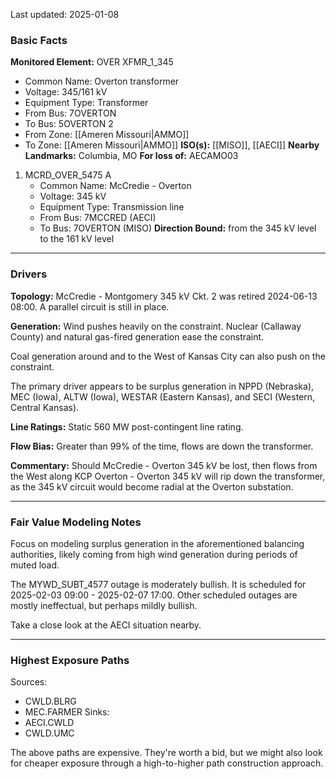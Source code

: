 Last updated: 2025-01-08
### Basic Facts
**Monitored Element:** OVER XFMR_1_345
- Common Name: Overton transformer
- Voltage: 345/161 kV
- Equipment Type: Transformer
- From Bus: 7OVERTON
- To Bus: 5OVERTON 2
- From Zone: [[Ameren Missouri|AMMO]]
- To Zone: [[Ameren Missouri|AMMO]]
**ISO(s):** [[MISO]], [[AECI]]
**Nearby Landmarks:** Columbia, MO
**For loss of:** AECAMO03
1. MCRD_OVER_5475 A
    - Common Name: McCredie - Overton
    - Voltage: 345 kV
	- Equipment Type: Transmission line
    - From Bus: 7MCCRED (AECI)
    - To Bus: 7OVERTON (MISO)
**Direction Bound:** from the 345 kV level to the 161 kV level

---
### Drivers
**Topology:**
McCredie - Montgomery 345 kV Ckt. 2 was retired 2024-06-13 08:00. A parallel circuit is still in place.

**Generation:**
Wind pushes heavily on the constraint. Nuclear (Callaway County) and natural gas-fired generation ease the constraint.

Coal generation around and to the West of Kansas City can also push on the constraint.

The primary driver appears to be surplus generation in NPPD (Nebraska), MEC (Iowa), ALTW (Iowa), WESTAR (Eastern Kansas), and SECI (Western, Central Kansas).

**Line Ratings:**
Static 560 MW post-contingent line rating.

**Flow Bias:**
Greater than 99% of the time, flows are down the transformer.

**Commentary:**
Should McCredie - Overton 345 kV be lost, then flows from the West along KCP Overton - Overton 345 kV will rip down the transformer, as the 345 kV circuit would become radial at the Overton substation.

---
### Fair Value Modeling Notes
Focus on modeling surplus generation in the aforementioned balancing authorities, likely coming from high wind generation during periods of muted load.

The MYWD_SUBT_4577 outage is moderately bullish. It is scheduled for 2025-02-03 09:00 - 2025-02-07 17:00. Other scheduled outages are mostly ineffectual, but perhaps mildly bullish.

Take a close look at the AECI situation nearby.

---
### Highest Exposure Paths
Sources:
- CWLD.BLRG
- MEC.FARMER
Sinks:
- AECI.CWLD
- CWLD.UMC

The above paths are expensive. They're worth a bid, but we might also look for cheaper exposure through a high-to-higher path construction approach.